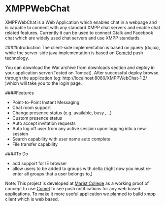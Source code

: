 XMPPWebChat
===========

XMPPWebChat is a Web Application which enables chat in a webpage and is capable to connect with any standard XMPP chat servers and enable chat related features. Currently it can be used to connect Gtalk and Facebook chat which are widely used chat servers and use XMPP standards.

####Introduction
The client-side implementation is based on jquery (dojox), while the server-side java implementation is based on [Cometd](http://cometd.org/) push technology. 


You can download the War archive from downloads section and deploy in your application server(Tested on Tomcat). After successful deploy browse through the application (eg: http://localhost:8080/XMPPWebChat-1.2/ )which will take you to the login page.


####Features 
  * Point-to-Point Instant Messaging
  * Chat room support
  * Change presence status (e.g. available, busy ,…)
  * Custom presence status
  * Auto accept invitation requests
  * Auto log off user from any active session upon logging into a new session
  * Search capability with user name auto complete
  * File transfer capability


####To Do
  * add support for IE browser
  * allow users to be added to groups with delta (right now you must re-enter all groups that a user belongs to,)
 

Note: This project is developed at [Marist College](http://marist.edu) as a working proof of concept to use [Comet](http://en.wikipedia.org/wiki/Comet_%28programming%29) to see push notifications for any web based applications. To make it more useful application we planned to build xmpp client which is web based. 


